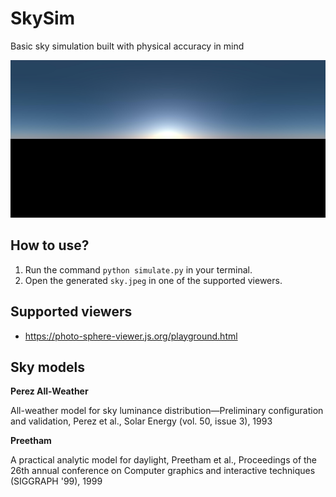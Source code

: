 # SkySim

Basic sky simulation built with physical accuracy in mind

![Simulated sky](sky.jpeg)

## How to use?

1. Run the command `python simulate.py` in your terminal.
2. Open the generated `sky.jpeg` in one of the supported viewers.

## Supported viewers

* https://photo-sphere-viewer.js.org/playground.html

## Sky models

**Perez All-Weather**

All-weather model for sky luminance distribution—Preliminary configuration and validation, Perez et al., Solar Energy (vol. 50, issue 3), 1993

**Preetham**

A practical analytic model for daylight, Preetham et al., Proceedings of the 26th annual conference on Computer graphics and interactive techniques (SIGGRAPH '99), 1999
